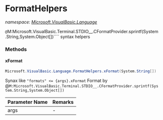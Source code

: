 ﻿# FormatHelpers
_namespace: <a href="#" onClick="load('/docs/Microsoft.VisualBasic.Language/index.md')">Microsoft.VisualBasic.Language</a>_

``@``M:Microsoft.VisualBasic.Terminal.STDIO__.CFormatProvider.sprintf(System.String,System.Object[])```` syntax helpers



### Methods

#### xFormat
```csharp
Microsoft.VisualBasic.Language.FormatHelpers.xFormat(System.String[])
```
Synax like ``"formats" <= {args}.xFormat`` 
 Format by @``M:Microsoft.VisualBasic.Terminal.STDIO__.CFormatProvider.sprintf(System.String,System.Object[])``

|Parameter Name|Remarks|
|--------------|-------|
|args|-|



